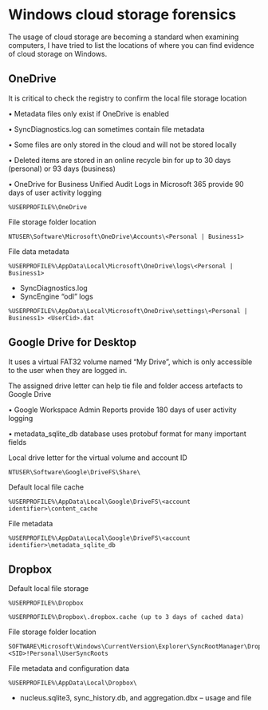 # Windows cloud storage forensics

The usage of cloud storage are becoming a standard when examining computers, I have tried to list the locations of where you can find evidence of cloud storage on Windows.

## OneDrive

It is critical to check the registry to confirm the local file storage location&#x20;

• Metadata files only exist if OneDrive is enabled&#x20;

• SyncDiagnostics.log can sometimes contain file metadata&#x20;

• Some files are only stored in the cloud and will not be stored locally&#x20;

• Deleted items are stored in an online recycle bin for up to 30 days (personal) or 93 days (business)&#x20;

• OneDrive for Business Unified Audit Logs in Microsoft 365 provide 90 days of user activity logging

```
%USERPROFILE%\OneDrive
```

File storage folder location

```
NTUSER\Software\Microsoft\OneDrive\Accounts\<Personal | Business1>
```

File data metadata

```
%USERPROFILE%\AppData\Local\Microsoft\OneDrive\logs\<Personal | Business1>
```

* SyncDiagnostics.log
* SyncEngine “odl” logs

```
%USERPROFILE%\AppData\Local\Microsoft\OneDrive\settings\<Personal | Business1> <UserCid>.dat
```

## Google Drive for Desktop

It uses a virtual FAT32 volume named “My Drive”, which is only accessible to the user when they are logged in.

The assigned drive letter can help tie file and folder access artefacts to Google Drive&#x20;

• Google Workspace Admin Reports provide 180 days of user activity logging&#x20;

• metadata\_sqlite\_db database uses protobuf format for many important fields

Local drive letter for the virtual volume and account ID

```
NTUSER\Software\Google\DriveFS\Share\
```

Default local file cache

```
%USERPROFILE%\AppData\Local\Google\DriveFS\<account
identifier>\content_cache
```

File metadata

```
%USERPROFILE%\AppData\Local\Google\DriveFS\<account
identifier>\metadata_sqlite_db
```

## Dropbox

Default local file storage

```
%USERPROFILE%\Dropbox
```

```
%USERPROFILE%\Dropbox\.dropbox.cache (up to 3 days of cached data)
```

File storage folder location

```
SOFTWARE\Microsoft\Windows\CurrentVersion\Explorer\SyncRootManager\Dropbox!<SID>!Personal\UserSyncRoots
```

File metadata and configuration data

```
%USERPROFILE%\AppData\Local\Dropbox\
```

* nucleus.sqlite3, sync\_history.db, and aggregation.dbx – usage and file